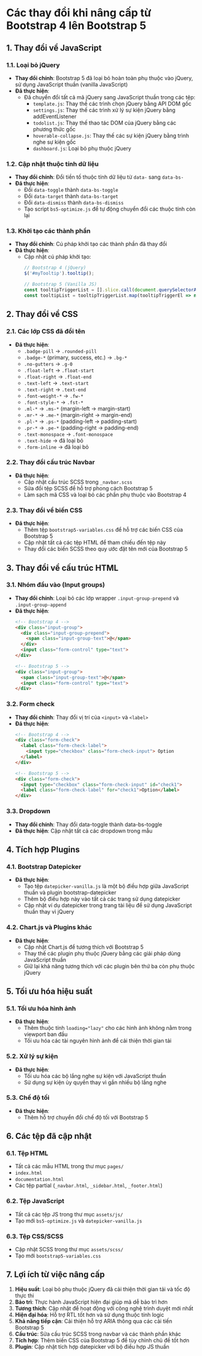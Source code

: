# Các thay đổi khi nâng cấp từ Bootstrap 4 lên Bootstrap 5

## 1. Thay đổi về JavaScript

### 1.1. Loại bỏ jQuery
- **Thay đổi chính**: Bootstrap 5 đã loại bỏ hoàn toàn phụ thuộc vào jQuery, sử dụng JavaScript thuần (vanilla JavaScript)
- **Đã thực hiện**:
  - Đã chuyển đổi tất cả mã jQuery sang JavaScript thuần trong các tệp:
    - `template.js`: Thay thế các trình chọn jQuery bằng API DOM gốc
    - `settings.js`: Thay thế các trình xử lý sự kiện jQuery bằng addEventListener
    - `todolist.js`: Thay thế thao tác DOM của jQuery bằng các phương thức gốc
    - `hoverable-collapse.js`: Thay thế các sự kiện jQuery bằng trình nghe sự kiện gốc
    - `dashboard.js`: Loại bỏ phụ thuộc jQuery

### 1.2. Cập nhật thuộc tính dữ liệu
- **Thay đổi chính**: Đổi tiền tố thuộc tính dữ liệu từ `data-` sang `data-bs-`
- **Đã thực hiện**:
  - Đổi `data-toggle` thành `data-bs-toggle`
  - Đổi `data-target` thành `data-bs-target`
  - Đổi `data-dismiss` thành `data-bs-dismiss`
  - Tạo script `bs5-optimize.js` để tự động chuyển đổi các thuộc tính còn lại

### 1.3. Khởi tạo các thành phần
- **Thay đổi chính**: Cú pháp khởi tạo các thành phần đã thay đổi
- **Đã thực hiện**:
  - Cập nhật cú pháp khởi tạo:
    ```javascript
    // Bootstrap 4 (jQuery)
    $('#myTooltip').tooltip();
    
    // Bootstrap 5 (Vanilla JS)
    const tooltipTriggerList = [].slice.call(document.querySelectorAll('[data-bs-toggle="tooltip"]'))
    const tooltipList = tooltipTriggerList.map(tooltipTriggerEl => new bootstrap.Tooltip(tooltipTriggerEl))
    ```

## 2. Thay đổi về CSS

### 2.1. Các lớp CSS đã đổi tên
- **Đã thực hiện**:
  - `.badge-pill` → `.rounded-pill`
  - `.badge-*` (primary, success, etc.) → `.bg-*`
  - `.no-gutters` → `.g-0`
  - `.float-left` → `.float-start`
  - `.float-right` → `.float-end`
  - `.text-left` → `.text-start`
  - `.text-right` → `.text-end`
  - `.font-weight-*` → `.fw-*`
  - `.font-style-*` → `.fst-*`
  - `.ml-*` → `.ms-*` (margin-left → margin-start)
  - `.mr-*` → `.me-*` (margin-right → margin-end)
  - `.pl-*` → `.ps-*` (padding-left → padding-start)
  - `.pr-*` → `.pe-*` (padding-right → padding-end)
  - `.text-monospace` → `.font-monospace`
  - `.text-hide` → đã loại bỏ
  - `.form-inline` → đã loại bỏ

### 2.2. Thay đổi cấu trúc Navbar
- **Đã thực hiện**:
  - Cập nhật cấu trúc SCSS trong `_navbar.scss`
  - Sửa đổi tệp SCSS để hỗ trợ phong cách Bootstrap 5
  - Làm sạch mã CSS và loại bỏ các phần phụ thuộc vào Bootstrap 4

### 2.3. Thay đổi về biến CSS
- **Đã thực hiện**:
  - Thêm tệp `bootstrap5-variables.css` để hỗ trợ các biến CSS của Bootstrap 5
  - Cập nhật tất cả các tệp HTML để tham chiếu đến tệp này
  - Thay đổi các biến SCSS theo quy ước đặt tên mới của Bootstrap 5

## 3. Thay đổi về cấu trúc HTML

### 3.1. Nhóm đầu vào (Input groups)
- **Thay đổi chính**: Loại bỏ các lớp wrapper `.input-group-prepend` và `.input-group-append`
- **Đã thực hiện**:
  ```html
  <!-- Bootstrap 4 -->
  <div class="input-group">
    <div class="input-group-prepend">
      <span class="input-group-text">@</span>
    </div>
    <input class="form-control" type="text">
  </div>

  <!-- Bootstrap 5 -->
  <div class="input-group">
    <span class="input-group-text">@</span>
    <input class="form-control" type="text">
  </div>
  ```

### 3.2. Form check
- **Thay đổi chính**: Thay đổi vị trí của `<input>` và `<label>`
- **Đã thực hiện**:
  ```html
  <!-- Bootstrap 4 -->
  <div class="form-check">
    <label class="form-check-label">
      <input type="checkbox" class="form-check-input"> Option
    </label>
  </div>

  <!-- Bootstrap 5 -->
  <div class="form-check">
    <input type="checkbox" class="form-check-input" id="check1">
    <label class="form-check-label" for="check1">Option</label>
  </div>
  ```

### 3.3. Dropdown
- **Thay đổi chính**: Thay đổi data-toggle thành data-bs-toggle
- **Đã thực hiện**: Cập nhật tất cả các dropdown trong mẫu

## 4. Tích hợp Plugins

### 4.1. Bootstrap Datepicker
- **Đã thực hiện**:
  - Tạo tệp `datepicker-vanilla.js` là một bộ điều hợp giữa JavaScript thuần và plugin bootstrap-datepicker
  - Thêm bộ điều hợp này vào tất cả các trang sử dụng datepicker
  - Cập nhật ví dụ datepicker trong trang tài liệu để sử dụng JavaScript thuần thay vì jQuery

### 4.2. Chart.js và Plugins khác
- **Đã thực hiện**:
  - Cập nhật Chart.js để tương thích với Bootstrap 5
  - Thay thế các plugin phụ thuộc jQuery bằng các giải pháp dùng JavaScript thuần
  - Giữ lại khả năng tương thích với các plugin bên thứ ba còn phụ thuộc jQuery

## 5. Tối ưu hóa hiệu suất

### 5.1. Tối ưu hóa hình ảnh
- **Đã thực hiện**:
  - Thêm thuộc tính `loading="lazy"` cho các hình ảnh không nằm trong viewport ban đầu
  - Tối ưu hóa các tài nguyên hình ảnh để cải thiện thời gian tải

### 5.2. Xử lý sự kiện
- **Đã thực hiện**:
  - Tối ưu hóa các bộ lắng nghe sự kiện với JavaScript thuần
  - Sử dụng sự kiện ủy quyền thay vì gắn nhiều bộ lắng nghe

### 5.3. Chế độ tối
- **Đã thực hiện**:
  - Thêm hỗ trợ chuyển đổi chế độ tối với Bootstrap 5

## 6. Các tệp đã cập nhật

### 6.1. Tệp HTML
- Tất cả các mẫu HTML trong thư mục `pages/`
- `index.html`
- `documentation.html`
- Các tệp partial (`_navbar.html`, `_sidebar.html`, `_footer.html`)

### 6.2. Tệp JavaScript 
- Tất cả các tệp JS trong thư mục `assets/js/`
- Tạo mới `bs5-optimize.js` và `datepicker-vanilla.js`

### 6.3. Tệp CSS/SCSS
- Cập nhật SCSS trong thư mục `assets/scss/`
- Tạo mới `bootstrap5-variables.css`

## 7. Lợi ích từ việc nâng cấp

1. **Hiệu suất**: Loại bỏ phụ thuộc jQuery đã cải thiện thời gian tải và tốc độ thực thi
2. **Bảo trì**: Thực hành JavaScript hiện đại giúp mã dễ bảo trì hơn
3. **Tương thích**: Cập nhật để hoạt động với công nghệ trình duyệt mới nhất
4. **Hiện đại hóa**: Hỗ trợ RTL tốt hơn và sử dụng thuộc tính logic
5. **Khả năng tiếp cận**: Cải thiện hỗ trợ ARIA thông qua các cải tiến Bootstrap 5
6. **Cấu trúc**: Sửa cấu trúc SCSS trong navbar và các thành phần khác
7. **Tích hợp**: Thêm biến CSS của Bootstrap 5 để tùy chỉnh chủ đề tốt hơn
8. **Plugin**: Cập nhật tích hợp datepicker với bộ điều hợp JS thuần
